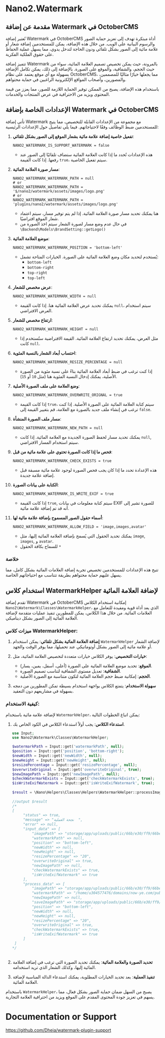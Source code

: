 # Nano2.Watermark

## مقدمة عن إضافة Watermark في OctoberCMS

تُعتبر إضافة Watermark في OctoberCMS أداة مبتكرة تهدف إلى تعزيز حماية الصور والرسوم البيانية على الويب. من خلال هذه الإضافة، يمكن للمستخدمين إضافة شعار أو علامة مائية إلى الصور بشكل تلقائي ودون الحاجة لتدخل يدوي، مما يسهل عملية الحفاظ على حقوق الملكية الفكرية.

تتميز إضافة Watermark بالمرونة، حيث يمكن تخصيص تصميم العلامة المائية، سواء من حيث الحجم، والشفافية، والموقع على الصورة. بالإضافة إلى ذلك، يمكن تكامل الإضافة بسهولة مع أي موقع يعتمد على نظام OctoberCMS، مما يجعلها خيارًا مثاليًا للمصممين، والمصورين، وأصحاب المواقع الإلكترونية الراغبين في حماية محتواهم.

باستخدام هذه الإضافة، يصبح من الممكن توفير الحماية اللازمة للصور، مما يعزز من قيمة المحتوى ويزيد من الاحترافية في عرض المنتجات والخدمات.


## الإعدادات الخاصة بإضافة Watermark في OctoberCMS

تأتي إضافة Watermark مع مجموعة من الإعدادات القابلة للتخصيص، مما يتيح للمستخدمين ضبط الوظائف وفقًا لاحتياجاتهم. فيما يلي تفاصيل حول الإعدادات الرئيسية:

1. **تفعيل خاصية إضافة علامة مائية بشعار الموقع إلى الصور بشكل تلقائي**:
   ```plaintext
   NANO2_WATERMARK_IS_SUPPORT_WATERMARK = false
   ```
   - هذه الإعدادات تُحدد ما إذا كانت العلامة المائية ستضاف تلقائيًا إلى الصور عند رفعها. إذا كانت القيمة `true`، سيتم تفعيل الخاصية.

2. **مسار صورة العلامة المائية**:
   ```plaintext
   NANO2_WATERMARK_WATERMARK_PATH = null
   # or
   NANO2_WATERMARK_WATERMARK_PATH = '$/nano2/watermark/assets/images/logo.png'
   # or
   NANO2_WATERMARK_WATERMARK_PATH = 'plugins/nano2/watermark/assets/images/logo.png'
   ```
   - هنا يمكنك تحديد مسار صورة العلامة المائية. إذا لم يتم توفير مسار، سيتم اعتماد شعار الموقع افتراضيًا.
   - في حال عدم وضع مسار لصورة الشعار سيتم اخذ الصورة من `\Backend\Models\BrandSetting::getLogo()` 

3. **موضع العلامة المائية**:
   ```plaintext
   NANO2_WATERMARK_WATERMARK_POSITION = 'bottom-left'
   ```
   - يُستخدم لتحديد مكان وضع العلامة المائية على الصورة. الخيارات المتاحة تشمل:
     - `bottom-left`
     - `bottom-right`
     - `top-right`
     - `top-left`

4. **عرض مخصص للشعار**:
   ```plaintext
   NANO2_WATERMARK_WATERMARK_WIDTH = null
   ```
   - يمكنك تحديد عرض العلامة المائية هنا. إذا كانت القيمة `null`، سيتم استخدام العرض الافتراضي.

5. **ارتفاع مخصص للشعار**:
   ```plaintext
   NANO2_WATERMARK_WATERMARK_HEIGHT = null
   ```
   - مثل العرض، يمكنك تحديد ارتفاع العلامة المائية. القيمة الافتراضية ستُستخدم إذا كانت `null`.

6. **احتساب أبعاد الشعار بالنسبة المئوية**:
   ```plaintext
   NANO2_WATERMARK_WATERMARK_RESIZE_PERCENTAGE = null
   ```
   - إذا كنت ترغب في ضبط أبعاد العلامة المائية بناءً على نسبة مئوية من الصورة الأصلية، يمكنك إدخال النسبة المئوية هنا (مثل `10` أو `15`).

7. **وضع العلامة على ملف الصورة الأصلية**:
   ```plaintext
   NANO2_WATERMARK_WATERMARK_OVERWRITE_ORIGNAL = true
   ```
   - إذا كانت القيمة `true`، سيتم كتابة العلامة المائية على الصورة الأصلية. إذا كنت ترغب في إنشاء ملف جديد بالصورة مع العلامة، قم بتغيير القيمة إلى `false`.

8. **مسار ملف الصورة المنشأة**:
   ```plaintext
   NANO2_WATERMARK_WATERMARK_NEW_PATH = null
   ```
   - يمكنك تحديد مسار لحفظ الصورة الجديدة مع العلامة المائية. إذا كانت `null`, سيتم استخدام المسار الافتراضي.

9. **فحص ما إذا كانت الصورة تحتوي على علامة مائية من قبل**:
   ```plaintext
   NANO2_WATERMARK_WATERMARK_CHECK_EXISTS = true
   ```
   - هذه الإعدادة تحدد ما إذا كان يجب فحص الصورة لوجود علامة مائية مسبقة قبل إضافة علامة جديدة.

10. **الكتابة على بيانات الصورة**:
    ```plaintext
    NANO2_WATERMARK_WATERMARK_IS_WRITE_EXIF = true
    ```
    - إذا كانت القيمة `true`, سيتم كتابة معلومات في بيانات EXIF للصورة تشير إلى أنه قد تم إضافة علامة مائية.

11. **أسماء حقول الصور المسموح بإضافة علامة مائية لها**:
    ```plaintext
    NANO2_WATERMARK_WATERMARK_ALLOW_FIELD = 'image,images,avatar'
    ```
    - يمكنك تحديد الحقول التي يُسمح بإضافة العلامة المائية إليها، مثل `image`, `images`, و `avatar`.
    - للسماح بكافة الحقول `*`

### خلاصة

تتيح هذه الإعدادات للمستخدمين تخصيص تجربة إضافة العلامات المائية بشكل كامل، مما يسهل عليهم حماية محتواهم بطريقة تتناسب مع احتياجاتهم الخاصة.


## استخدام كلاس WatermarkHelper لإضافة العلامة المائية

تقدم إضافة Watermark في OctoberCMS إمكانية استخدام الكلاس `Nano2\Watermark\Classes\WatermarkHelper`، الذي يعد أداة قوية ومفيدة للتعامل مع العلامات المائية. من خلال هذا الكلاس، يمكن للمطورين تنفيذ عمليات متقدمة لإضافة العلامة المائية إلى الصور بشكل ديناميكي.

### ميزات كلاس WatermarkHelper:

1. **إضافة العلامة المائية بشكل تلقائي**: يمكن استخدام `WatermarkHelper` لإضافة الشعار أو علامة مائية إلى الصور بشكل أوتوماتيكي عند تحميلها، مما يوفر الوقت والجهد.

2. **خيارات التخصيص**: يوفر الكلاس خيارات متعددة لتخصيص العلامة المائية، مثل:
   - **الموقع**: تحديد موضع العلامة المائية على الصورة (أعلى، أسفل، يمين، يسار).
   - **الشفافية**: تعديل مستوى الشفافية لتناسب تصميم الصورة.
   - **الحجم**: إمكانية ضبط حجم العلامة المائية لتكون متناسبة مع الصورة الأصلية.

3. **سهولة الاستخدام**: يتمتع الكلاس بواجهة استخدام بسيطة تمكن المطورين من دمجه بسهولة في مشاريعهم دون التعقيد.

### كيفية الاستخدام:

لإضافة علامة مائية باستخدام `WatermarkHelper`، يمكن اتباع الخطوات التالية:

1. **استدعاء الكلاس**: يجب أولاً استدعاء الكلاس في الكود الخاص بك.
   
```php
   use Input;
   use Nano2\Watermark\Classes\WatermarkHelper;

   $watermarkPath = Input::get('watermarkPath', null);
   $position = Input::get('position', 'bottom-right');
   $newWidth = Input::get('newWidth', null);
   $newHeight = Input::get('newHeight', null);
   $resizePercentage = Input::get('resizePercentage', null);
   $overwriteOriginal = Input::get('overwriteOriginal', true);
   $newImagePath = Input::get('newImagePath', null);
   $checkWatermarkExists = Input::get('checkWatermarkExists', true);
   $isWriteExifWatermark = Input::get('isWriteExifWatermark', true);
   
   $result = \Nano\Helpers\Classes\Helpers\WatermarkHelper::processImage($path, $watermarkPath, $position, $newWidth, $newHeight, $resizePercentage, $overwriteOriginal, $newImagePath, $checkWatermarkExists, $isWriteExifWatermark);
   
   //output $result
   /*
   [
        "status" => true,
        "message" => "نجحة العملية  ",
        "error" => null,
        "input_data" => [
            "imagePath" => "storage/app/uploads/public/66b/e30/ff9/66be30ff97da3334316351.jpg",
            "watermarkPath" => null,
            "position" => "bottom-left",
            "newWidth" => null,
            "newHeight" => null,
            "resizePercentage" => "20",
            "overwriteOriginal" => true,
            "newImagePath" => null,
            "checkWatermarkExists" => true,
            "isWriteExifWatermark" => true
        ],
        "process_data" => [
            "imagePath" => "storage/app/uploads/public/66b/e30/ff9/66be30ff97da3334316351.jpg",
            "watermarkPath" => "/home/u304577476/domains/now-ye.com/public_html/account/plugins/tss/basic/assets/images/logo.png",
            "newImagePath" => null,
            "saveImagePath" => "storage/app/uploads/public/66b/e30/ff9/66be30ff97da3334316351.jpg",
            "position" => "bottom-left",
            "newWidth" => null,
            "newHeight" => null,
            "resizePercentage" => "20",
            "overwriteOriginal" => true,
            "checkWatermarkExists" => true,
            "isWriteExifWatermark" => true
        ]
    ]
   */
   
```

2. **تحديد الصورة والعلامة المائية**: يمكنك تحديد الصورة التي ترغب في إضافة العلامة المائية إليها، وكذلك الشعار الذي تريد استخدامه.

3. **تنفيذ العملية**: بعد تحديد الخيارات المطلوبة، يمكنك استدعاء الدالة المناسبة لإضافة العلامة المائية.

باستخدام `WatermarkHelper`، يصبح من السهل ضمان حماية الصور بشكل فعال، مما يسهم في تعزيز جودة المحتوى المقدم على الموقع ويزيد من احترافية العلامة التجارية.

# Documentation or Support

https://github.com/Dheia/watermark-plugin-support


